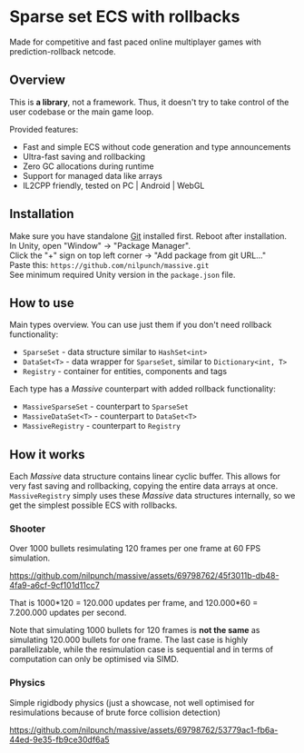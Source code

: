 # Sparse set ECS with rollbacks

Made for competitive and fast paced online multiplayer games with prediction-rollback netcode.

## Overview

This is **a library**, not a framework. Thus, it doesn't try to take control of the user codebase or the main game loop.

Provided features:

- Fast and simple ECS without code generation and type announcements
- Ultra-fast saving and rollbacking
- Zero GC allocations during runtime
- Support for managed data like arrays
- IL2CPP friendly, tested on PC | Android | WebGL

## Installation

Make sure you have standalone [Git](https://git-scm.com/downloads) installed first. Reboot after installation.  
In Unity, open "Window" -> "Package Manager".  
Click the "+" sign on top left corner -> "Add package from git URL..."  
Paste this: `https://github.com/nilpunch/massive.git`  
See minimum required Unity version in the `package.json` file.

## How to use

Main types overview. You can use just them if you don't need rollback functionality:

- `SparseSet` - data structure similar to `HashSet<int>`
- `DataSet<T>` - data wrapper for `SparseSet`, similar to `Dictionary<int, T>`
- `Registry` - container for entities, components and tags

Each type has a *Massive* counterpart with added rollback functionality:

- `MassiveSparseSet` - counterpart to `SparseSet`
- `MassiveDataSet<T>` - counterpart to `DataSet<T>`
- `MassiveRegistry` - counterpart to `Registry`

## How it works

Each *Massive* data structure contains linear cyclic buffer. This allows for very fast saving and rollbacking, copying the entire data arrays at once. `MassiveRegistry` simply uses these *Massive* data structures internally, so we get the simplest possible ECS with rollbacks.

### Shooter

Over 1000 bullets resimulating 120 frames per one frame at 60 FPS simulation.

https://github.com/nilpunch/massive/assets/69798762/45f3011b-db48-4fa9-a6cf-9cf101d11cc7

That is 1000\*120 = 120.000 updates per frame, and 120.000\*60 = 7.200.000 updates per second.

Note that simulating 1000 bullets for 120 frames is **not the same** as simulating 120.000 bullets for one frame. The last case is highly parallelizable, while the resimulation case is sequential and in terms of computation can only be optimised via SIMD.

### Physics

Simple rigidbody physics (just a showcase, not well optimised for resimulations because of brute force collision detection)

https://github.com/nilpunch/massive/assets/69798762/53779ac1-fb6a-44ed-9e35-fb9ce30df6a5
